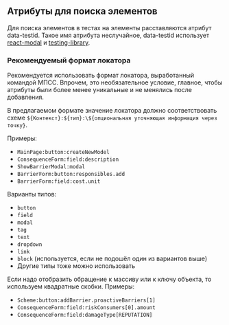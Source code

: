 ## Атрибуты для поиска элементов

Для поиска элементов в тестах на элементы расставляются атрибут data-testid.
Такое имя атрибута неслучайное, data-testid использует [react-modal](https://github.com/reactjs/react-modal) и [testing-library](https://testing-library.com).

### Рекомендуемый формат локатора

Рекомендуется использовать формат локатора, выработанный командой МПСС. Впрочем, это необязательное условие, главное, чтобы атрибуты были более менее уникальные и не менялись после добавления.

В предлагаемом формате значение локатора должно соответствовать схеме `${Контекст}:${тип}:\${опциональная уточняющая информация через точку}`.

Примеры:

- `MainPage:button:createNewModel`
- `ConsequenceForm:field:description`
- `ShowBarrierModal:modal`
- `BarrierForm:button:responsibles.add`
- `BarrierForm:field:cost.unit`

Варианты типов:

- `button`
- `field`
- `modal`
- `tag`
- `text`
- `dropdown`
- `link`
- `block` (используется, если не подошёл один из вариантов выше)
- Другие типы тоже можно использовать

Если надо отобразить обращение к массиву или к ключу объекта, то используем квадратные скобки. Примеры:

- `Scheme:button:addBarrier.proactiveBarriers[1]`
- `ConsequenceForm:field:riskConsumers[0].amount`
- `ConsequenceForm:field:damageType[REPUTATION]`
